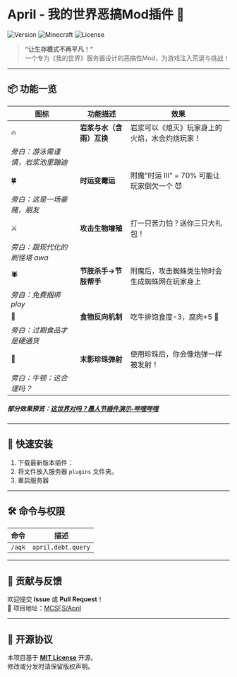 
# April - 我的世界恶搞Mod插件 🌟

![Version](https://img.shields.io/badge/版本-2025.1-blue?style=flat-square)
![Minecraft](https://img.shields.io/badge/适配版本-Paper1.21.X-success?style=flat-square)
![License](https://img.shields.io/badge/许可证-MIT-green?style=flat-square)

> **“让生存模式不再平凡！”**  
> 一个专为《我的世界》服务器设计的恶搞性Mod，为游戏注入荒诞与挑战！

---

## 📦 功能一览

| 图标 | 功能描述 | 效果 |
|------|----------|------|
| 🔥 | **岩浆与水（含雨）互换** | 岩浆可以《熄灭》玩家身上的火焰，水会灼烧玩家！  
    _旁白：游泳需谨慎，岩浆池里蹦迪_ |
| 🍀 | **时运变霉运** | 附魔“时运 III” = 70% 可能让玩家倒欠一个 😈  
    _旁白：这是一场豪赌，朋友_ |
| ⚔️ | **攻击生物增殖** | 打一只苦力怕？送你三只大礼包！  
    _旁白：跟现代化的刷怪塔 awa_ |
| 🕷️ | **节肢杀手→节肢帮手** | 附魔后，攻击蜘蛛类生物时会生成蜘蛛网在玩家身上  
    _旁白：免费捆绑 play_ |
| 🍖 | **食物反向机制** | 吃牛排饱食度-3，腐肉+5 🌚  
    _旁白：过期食品才是硬通货_ |
| 🌌 | **末影珍珠弹射** | 使用珍珠后，你会像炮弹一样被发射！  
    _旁白：牛顿：这合理吗？_ |

##### 部分效果预览：[这世界对吗？愚人节插件演示-哔哩哔哩](https://b23.tv/x4LO8eI)

---

## 🚀 快速安装

1. 下载最新版本插件：
2. 将文件放入服务器 `plugins` 文件夹。
3. 重启服务器

---

## 🛠️ 命令与权限

| 命令 | 描述 |
|------|------|
| `/aqk` | `april.debt.query` | 查看当前玩家的欠款总额 |

---

## 🤝 贡献与反馈

欢迎提交 **Issue** 或 **Pull Request**！  
🔗 项目地址：[MCSFS/April](https://github.com/MCSFS/April)  

---

## 📜 开源协议

本项目基于 **[MIT License](LICENSE)** 开源。  
修改或分发时请保留版权声明。